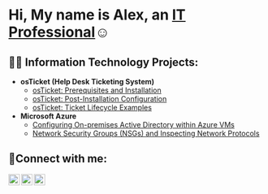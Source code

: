 <h1>Hi, My name is Alex, an <a href="https://linkedin.com/in/alex-adum-kwapong-b4707a256">IT Professional</a>☺</h1>

<h2>👨‍💻 Information Technology Projects:</h2>

- <b>osTicket (Help Desk Ticketing System)</b>
  - [osTicket: Prerequisites and Installation](https://github.com/alexkwapong/osticket-prereqs)
  - [osTicket: Post-Installation Configuration](https://github.com/alexkwapong/post-install-config)
  - [osTicket: Ticket Lifecycle Examples](https://github.com/alexkwapong/ticket-lifecycle)
- <b>Microsoft Azure</b>
  - [Configuring On-premises Active Directory within Azure VMs](https://github.com/alexkwapong/configure-ad)
  - [Network Security Groups (NSGs) and Inspecting Network Protocols](https://github.com/alexkwapong/azure-network-protocols)

<h2>🤳Connect with me:</h2>

[<img align="left" alt="Josh | Twitter" width="22px" src="https://cdn.jsdelivr.net/npm/simple-icons@v3/icons/twitter.svg" />][twitter]
[<img align="left" alt="Josh | LinkedIn" width="22px" src="https://cdn.jsdelivr.net/npm/simple-icons@v3/icons/linkedin.svg" />][linkedin]
[<img align="left" alt="Josh | Instagram" width="22px" src="https://cdn.jsdelivr.net/npm/simple-icons@v3/icons/instagram.svg" />][instagram]


[twitter]: https://twitter.com/adumalex
[instagram]: https://www.instagram.com/lexus3215
[linkedin]: https://linkedin.com/in/alex-adum-kwapong-b4707a256
